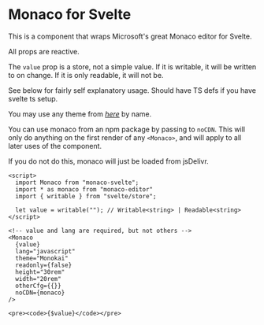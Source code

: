 # Monaco for Svelte

This is a component that wraps Microsoft's great Monaco editor for Svelte.

All props are reactive.

The `value` prop is a store, not a simple value.
If it is writable, it will be written to on change.
If it is only readable, it will not be.

See below for fairly self explanatory usage. Should have TS defs if you have svelte ts setup.

You may use any theme from [*here*](https://github.com/brijeshb42/monaco-themes/tree/master/themes) by name.

You can use monaco from an npm package by passing to `noCDN`.
This will only do anything on the first render of any `<Monaco>`,
and will apply to all later uses of the component.

If you do not do this, monaco will just be loaded from jsDelivr.

```svelte
<script>
  import Monaco from "monaco-svelte";
  import * as monaco from "monaco-editor"
  import { writable } from "svelte/store";

  let value = writable(""); // Writable<string> | Readable<string>
</script>

<!-- value and lang are required, but not others -->
<Monaco
  {value}
  lang="javascript"
  theme="Monokai"
  readonly={false}
  height="30rem"
  width="20rem"
  otherCfg={{}}
  noCDN={monaco}
/>

<pre><code>{$value}</code></pre>
```
